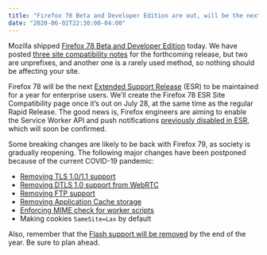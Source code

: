 ```yaml
---
title: "Firefox 78 Beta and Developer Edition are out, will be the next ESR"
date: "2020-06-02T22:30:00-04:00"
---
```

Mozilla shipped [Firefox 78 Beta and Developer Edition](https://www.mozilla.org/firefox/channel/desktop/) today. We have posted [three site compatibility notes](https://www.fxsitecompat.dev/en-CA/releases/78/) for the forthcoming release, but two are unprefixes, and another one is a rarely used method, so nothing should be affecting your site.

Firefox 78 will be the next [Extended Support Release](https://support.mozilla.org/kb/choosing-firefox-update-channel) (ESR) to be maintained for a year for enterprise users. We’ll create the Firefox 78 ESR Site Compatibility page once it’s out on July 28, at the same time as the regular Rapid Release. The good news is, Firefox engineers are aiming to enable the Service Worker API and push notifications [previously disabled in ESR](https://www.fxsitecompat.dev/en-CA/docs/2019/service-workers-and-push-notifications-are-disabled-on-firefox-68-esr/), which will soon be confirmed.

Some breaking changes are likely to be back with Firefox 79, as society is gradually reopening. The following major changes have been postponed because of the current COVID-19 pandemic:

* [Removing TLS 1.0/1.1 support](https://www.fxsitecompat.dev/en-CA/docs/2020/tls-1-0-1-1-support-has-been-removed/)
* [Removing DTLS 1.0 support from WebRTC](https://www.fxsitecompat.dev/en-CA/docs/2020/dtls-1-0-support-in-webrtc-has-been-removed/)
* [Removing FTP support](https://www.fxsitecompat.dev/en-CA/docs/2020/ftp-support-will-be-removed/)
* [Removing Application Cache storage](https://www.fxsitecompat.dev/en-CA/docs/2020/application-cache-storage-has-been-removed/)
* [Enforcing MIME check for worker scripts](https://www.fxsitecompat.dev/en-CA/docs/2020/worker-scripts-with-wrong-mime-type-will-be-blocked-from-loading-with-worker-or-sharedworker/)
* Making cookies `SameSite=Lax` by default

Also, remember that the [Flash support will be removed](https://www.fxsitecompat.dev/en-CA/docs/2018/flash-plug-in-support-will-be-removed-in-2020/) by the end of the year. Be sure to plan ahead.
